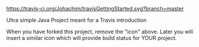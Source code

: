 https://travis-ci.org/Johachim/travisGettingStarted.svg?branch=master


Ultra simple Java Project meant for a Travis introduction

When you have forked this project, remove the "icon" above. Later you will insert a similar icon which will provide build status for YOUR project.
